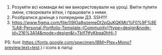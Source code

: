 1. Розуміти всі команди які ми використовували на уроці. Вміти пулити зміни, створювати вітки, і працювати з ними.
2. Розібратися докінця з попереднім ДЗ. SSH!!!!
3. https://www.figma.com/file/09lOa8qzemeDt2pQuKQKMt/%F0%9F%8E%A8-Personal-Portfolio-Template-(Community)?type=design&node-id=216%3A14&mode=design&t=TbIf7tfyKbqa0hHi-1


PS: font (https://fonts.google.com/specimen/IBM+Plex+Mono?preview.text=test.) і icons в папці